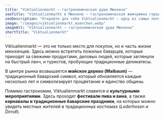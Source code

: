 ```yaml
---
title: "Viktualienmarkt — гастрономическая душа Мюнхена"
seoTitle: "Viktualienmarkt в Мюнхене — гастрономическая жемчужина города"
seoDescription: "Откройте для себя Viktualienmarkt — одну из самых популярных гастрономических достопримечательностей Мюнхена. Узнайте о местных продуктах, традиционных блюдах и атмосфере этого уникального рынка."
image: "/images/viktualienmarkt_muenchen.webp"
imageAlt: "Viktualienmarkt — гастрономическая душа Мюнхена"
shortTitle: "Viktualienmarkt"
---
```


Viktualienmarkt — это не только место для покупок, но и часть жизни мюнхенцев. Здесь можно встретить пожилых баварцев, которые приходят за свежими продуктами, деловых людей, которые заглянули на быстрый ланч, и туристов, пробующих традиционные деликатесы.

В центре рынка возвышается **майское дерево (Maibaum)** — традиционный баварский символ, который обновляется каждые несколько лет и символизирует процветание и единство общины.

Помимо гастрономии, Viktualienmarkt славится и **культурными мероприятиями**. Здесь проходят **фестивали пива и вина**, а также **карнавалы и традиционные баварские праздники**, на которых можно увидеть местных жителей в традиционных костюмах (*Lederhosen и Dirndl*).